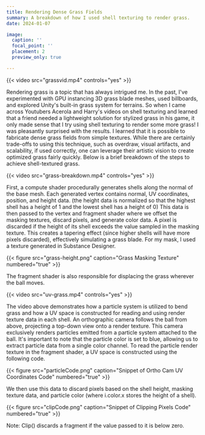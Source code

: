 ```yaml
---
title: Rendering Dense Grass Fields
summary: A breakdown of how I used shell texturing to render grass.
date: 2024-01-07

image:
  caption: ''
  focal_point: ''
  placement: 2
  preview_only: true

---
```

{{< video src="grassvid.mp4" controls="yes" >}}

Rendering grass is a topic that has always intrigued me. In the past, I've experimented with GPU instancing 3D grass blade meshes, used billboards, and explored Unity's built-in grass system for terrains. So when I came across Youtubers Acerola and Harry's videos on shell texturing and learned that a friend needed a lightweight solution for stylized grass in his game, it only made sense that I try using shell texturing to render some more grass! I was pleasantly surprised with the results. I learned that it is possible to fabricate dense grass fields from simple textures. While there are certainly trade-offs to using this technique, such as overdraw, visual artifacts, and scalability, if used correctly, one can leverage their artistic vision to create optimized grass fairly quickly. Below is a brief breakdown of the steps to achieve shell-textured grass.

{{< video src="grass-breakdown.mp4" controls="yes" >}}

First, a compute shader procedurally generates shells along the normal of the base mesh. Each generated vertex contains normal, UV coordinates, position, and height data. (the height data is normalized so that the highest shell has a height of 1 and the lowest shell has a height of 0) This data is then passed to the vertex and fragment shader where we offset the masking textures, discard pixels, and generate color data. A pixel is discarded if the height of its shell exceeds the value sampled in the masking texture. This creates a tapering effect (since higher shells will have more pixels discarded), effectively simulating a grass blade. For my mask, I used a texture generated in Substance Designer.

{{< figure src="grass-height.png" caption="Grass Masking Texture" numbered="true" >}}

The fragment shader is also responsible for displacing the grass wherever the ball moves.

{{< video src="uv-grass.mp4" controls="yes" >}}

The video above demonstrates how a particle system is utilized to bend grass and how a UV space is constructed for reading and using render texture data in each shell. An orthographic camera follows the ball from above, projecting a top-down view onto a render texture. This camera exclusively renders particles emitted from a particle system attached to the ball. It's important to note that the particle color is set to blue, allowing us to extract particle data from a single color channel. To read the particle render texture in the fragment shader, a UV space is constructed using the following code.

{{< figure src="particleCode.png" caption="Snippet of Ortho Cam UV Coordinates Code" numbered="true" >}}

We then use this data to discard pixels based on the shell height, masking texture data, and particle color (where i.color.x stores the height of a shell).

{{< figure src="clipCode.png" caption="Snippet of Clipping Pixels Code" numbered="true" >}}

Note: Clip() discards a fragment if the value passed to it is below zero.


